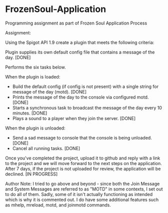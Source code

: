 # FrozenSoul-Application
Programming assignment as part of Frozen Soul Application Process

Assignment:

Using the Spigot API 1.9 create a plugin that meets the following criteria:

Plugin supplies its own default config file that contains a message of the day. [DONE]

Performs the six tasks below.

When the plugin is loaded:
- Build the default config (if config is not present) with a single string for message of the
  day (motd). [DONE]
- Prints the message of the day to the console via configured motd. [DONE]
- Starts a synchronous task to broadcast the message of the day every 10 minutes. [DONE]
- Plays a sound to a player when they join the server. [DONE]

When the plugin is unloaded:
- Send a sad message to console that the console is being unloaded. [DONE]
- Cancel all running tasks. [DONE]

Once you've completed the project, upload it to github and reply with a link to the project
and we will move forward to the next steps on the application. After 7 days, if the project
is not uploaded for review, the application will be declined. [IN PROGRESS]

Author Note:
I tried to go above and beyond - since both the Join Message and System Messages are referred
to as "MOTD" in some contexts, I set out to do all of them.  Sadly, some of it isn't actually
functioning as intended which is why it is commented out.  I do have some additional features
such as mhelp, mreload, motd, and joinmotd commands.

